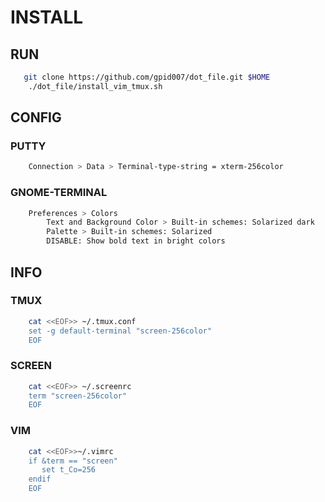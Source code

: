 # INSTALL

## RUN

```bash
   git clone https://github.com/gpid007/dot_file.git $HOME
    ./dot_file/install_vim_tmux.sh
```


## CONFIG

### PUTTY
```bash
    Connection > Data > Terminal-type-string = xterm-256color
```

### GNOME-TERMINAL
```bash
    Preferences > Colors
        Text and Background Color > Built-in schemes: Solarized dark
        Palette > Built-in schemes: Solarized
        DISABLE: Show bold text in bright colors
```


## INFO

### TMUX
```bash
    cat <<EOF>> ~/.tmux.conf
    set -g default-terminal "screen-256color"
    EOF
```

### SCREEN
```bash
    cat <<EOF>> ~/.screenrc
    term "screen-256color"
    EOF
```

### VIM
```bash
    cat <<EOF>>~/.vimrc
    if &term == "screen"
       set t_Co=256
    endif
    EOF
```
